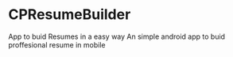 # CPResumeBuilder
App to buid Resumes in a easy way
An simple android app to buid proffesional resume in mobile
